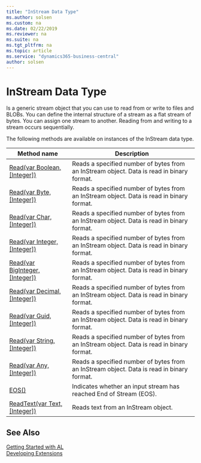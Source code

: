 ```yaml
---
title: "InStream Data Type"
ms.author: solsen
ms.custom: na
ms.date: 02/22/2019
ms.reviewer: na
ms.suite: na
ms.tgt_pltfrm: na
ms.topic: article
ms.service: "dynamics365-business-central"
author: solsen
---
```

[//]: # (START>DO_NOT_EDIT)
[//]: # (IMPORTANT:Do not edit any of the content between here and the END>DO_NOT_EDIT.)
[//]: # (Any modifications should be made in the .xml files in the ModernDev repo.)
# InStream Data Type
Is a generic stream object that you can use to read from or write to files and BLOBs. You can define the internal structure of a stream as a flat stream of bytes. You can assign one stream to another. Reading from and writing to a stream occurs sequentially.
  



The following methods are available on instances of the InStream data type.

|Method name|Description|
|-----------|-----------|
|[Read(var Boolean, [Integer])](instream-read-boolean-integer-method.md)|Reads a specified number of bytes from an InStream object. Data is read in binary format.|
|[Read(var Byte, [Integer])](instream-read-byte-integer-method.md)|Reads a specified number of bytes from an InStream object. Data is read in binary format.|
|[Read(var Char, [Integer])](instream-read-char-integer-method.md)|Reads a specified number of bytes from an InStream object. Data is read in binary format.|
|[Read(var Integer, [Integer])](instream-read-integer-integer-method.md)|Reads a specified number of bytes from an InStream object. Data is read in binary format.|
|[Read(var BigInteger, [Integer])](instream-read-biginteger-integer-method.md)|Reads a specified number of bytes from an InStream object. Data is read in binary format.|
|[Read(var Decimal, [Integer])](instream-read-decimal-integer-method.md)|Reads a specified number of bytes from an InStream object. Data is read in binary format.|
|[Read(var Guid, [Integer])](instream-read-guid-integer-method.md)|Reads a specified number of bytes from an InStream object. Data is read in binary format.|
|[Read(var String, [Integer])](instream-read-string-integer-method.md)|Reads a specified number of bytes from an InStream object. Data is read in binary format.|
|[Read(var Any, [Integer])](instream-read-joker-integer-method.md)|Reads a specified number of bytes from an InStream object. Data is read in binary format.|
|[EOS()](instream-eos-method.md)|Indicates whether an input stream has reached End of Stream (EOS).|
|[ReadText(var Text, [Integer])](instream-readtext-method.md)|Reads text from an InStream object.|

[//]: # (IMPORTANT: END>DO_NOT_EDIT)
## See Also
[Getting Started with AL](../../devenv-get-started.md)  
[Developing Extensions](../../devenv-dev-overview.md)  